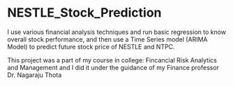 # NESTLE_Stock_Prediction

I use various financial analysis techniques and run basic regression to know overall stock performance, and then use a Time Series model (ARIMA Model) to predict
future stock price of NESTLE and NTPC.

This project was a part of my course in college: Fincancial Risk Analytics and Management and I did it under the guidance of my Finance professor 
Dr. Nagaraju Thota
